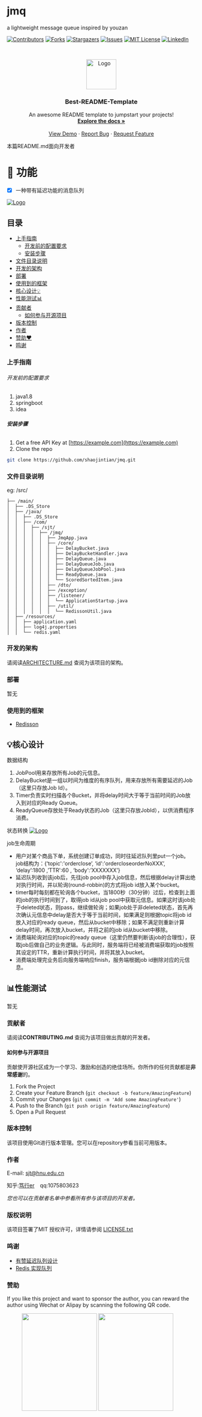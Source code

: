 # jmq

a lightweight message queue  inspired by youzan

<!-- PROJECT SHIELDS -->

[![Contributors][contributors-shield]][contributors-url]
[![Forks][forks-shield]][forks-url]
[![Stargazers][stars-shield]][stars-url]
[![Issues][issues-shield]][issues-url]
[![MIT License][license-shield]][license-url]
[![LinkedIn][linkedin-shield]][linkedin-url]




<!-- PROJECT LOGO -->
<br />

<p align="center">
  <a href="https://github.com/shaojintian/jmq/">
    <img src="docs/images/logo.png" alt="Logo" width="80" height="80">
  </a>

  <h3 align="center">Best-README-Template</h3>
  <p align="center">
    An awesome README template to jumpstart your projects!
    <br />
    <a href="https://github.com/shaojintian/jmq"><strong>Explore the docs »</strong></a>
    <br />
    <br />
    <a href="https://github.com/shaojintian/jmq"> View Demo</a>
    ·
    <a href="https://github.com/shaojintian/jmq/issues">Report Bug</a>
    ·
    <a href="https://github.com/shaojintian/jmq/issues">Request Feature</a>
  </p>

</p>

 本篇README.md面向开发者 

# 🚀 功能

- [x] 一种带有延迟功能的消息队列

<a href="https://github.com/shaojintian/jmq/">
    <img src="docs/images/delay-queue.png" alt="Logo">
</a>



## 目录

- [上手指南](#上手指南)
  - [开发前的配置要求](#开发前的配置要求)
  - [安装步骤](#安装步骤)
- [文件目录说明](#文件目录说明)
- [开发的架构](#开发的架构)
- [部署](#部署)
- [使用到的框架](#使用到的框架)
- [核心设计💡](#核心设计)
- [性能测试📊](#性能测试)
- [贡献者](#贡献者)
  - [如何参与开源项目](#如何参与开源项目)
- [版本控制](#版本控制)
- [作者](#作者)
- [赞助❤](#赞助)
- [鸣谢](#鸣谢)

### 上手指南



###### 开发前的配置要求

1. java1.8
2. springboot
3. idea

###### **安装步骤**

1. Get a free API Key at [https://example.com](https://example.com)
2. Clone the repo

```sh
git clone https://github.com/shaojintian/jmq.git
```

### 文件目录说明

eg:
/src/
```
├── /main/
│  ├── .DS_Store
│  ├── /java/
│  │  ├── .DS_Store
│  │  ├── /com/
│  │  │  ├── /sjt/
│  │  │  │  ├── /jmq/
│  │  │  │  │  ├── JmqApp.java
│  │  │  │  │  ├── /core/
│  │  │  │  │  │  ├── DelayBucket.java
│  │  │  │  │  │  ├── DelayBucketHandler.java
│  │  │  │  │  │  ├── DelayQueue.java
│  │  │  │  │  │  ├── DelayQueueJob.java
│  │  │  │  │  │  ├── DelayQueueJobPool.java
│  │  │  │  │  │  ├── ReadyQueue.java
│  │  │  │  │  │  └── ScoredSortedItem.java
│  │  │  │  │  ├── /dto/
│  │  │  │  │  ├── /exception/
│  │  │  │  │  ├── /listener/
│  │  │  │  │  │  └── ApplicationStartup.java
│  │  │  │  │  ├── /util/
│  │  │  │  │  │  └── RedissonUtil.java
│  ├── /resources/
│  │  ├── application.yaml
│  │  ├── log4j.properties
│  │  └── redis.yaml

```



### 开发的架构 

请阅读[ARCHITECTURE.md](https://github.com/shaojintian/jmq/blob/master/ARCHITECTURE.md) 查阅为该项目的架构。

### 部署

暂无

### 使用到的框架

- [Redisson](https://redisson.org/)



## 💡核心设计

数据结构
1. JobPool用来存放所有Job的元信息。
2. DelayBucket是一组以时间为维度的有序队列，用来存放所有需要延迟的Job（这里只存放Job Id）。
3. Timer负责实时扫描各个Bucket，并将delay时间大于等于当前时间的Job放入到对应的Ready Queue。
3. ReadyQueue存放处于Ready状态的Job（这里只存放JobId），以供消费程序消费。

状态转换
<a href="https://github.com/shaojintian/jmq/">
    <img src="docs/images/job-state.png" alt="Logo">
</a>

job生命周期

- 用户对某个商品下单，系统创建订单成功，同时往延迟队列里put一个job。job结构为：{‘topic':'orderclose’, ‘id':'ordercloseorderNoXXX’, ‘delay’:1800 ,’TTR':60 , ‘body':’XXXXXXX’}
- 延迟队列收到该job后，先往job pool中存入job信息，然后根据delay计算出绝对执行时间，并以轮询(round-robbin)的方式将job id放入某个bucket。
- timer每时每刻都在轮询各个bucket，当1800秒（30分钟）过后，检查到上面的job的执行时间到了，取得job id从job pool中获取元信息。如果这时该job处于deleted状态，则pass，继续做轮询；如果job处于非deleted状态，首先再次确认元信息中delay是否大于等于当前时间，如果满足则根据topic将job id放入对应的ready queue，然后从bucket中移除；如果不满足则重新计算delay时间，再次放入bucket，并将之前的job id从bucket中移除。
- 消费端轮询对应的topic的ready queue（这里仍然要判断该job的合理性），获取job后做自己的业务逻辑。与此同时，服务端将已经被消费端获取的job按照其设定的TTR，重新计算执行时间，并将其放入bucket。
- 消费端处理完业务后向服务端响应finish，服务端根据job id删除对应的元信息。

## 📊性能测试

 暂无


### 贡献者

请阅读**CONTRIBUTING.md** 查阅为该项目做出贡献的开发者。

#### 如何参与开源项目

贡献使开源社区成为一个学习、激励和创造的绝佳场所。你所作的任何贡献都是**非常感谢**的。

1. Fork the Project
2. Create your Feature Branch (`git checkout -b feature/AmazingFeature`)
3. Commit your Changes (`git commit -m 'Add some AmazingFeature'`)
4. Push to the Branch (`git push origin feature/AmazingFeature`)
5. Open a Pull Request



### 版本控制

该项目使用Git进行版本管理。您可以在repository参看当前可用版本。

### 作者

E-mail: sjt@hnu.edu.cn

知乎:[笃行er](https://www.zhihu.com/people/sjt_ai/activities)  &ensp; qq:1075803623    

 *您也可以在贡献者名单中参看所有参与该项目的开发者。*

### 版权说明

该项目签署了MIT 授权许可，详情请参阅 [LICENSE.txt](https://github.com/shaojintian/jmq/blob/master/LICENSE.txt)

### 鸣谢

- [有赞延迟队列设计](https://tech.youzan.com/queuing_delay/)
- [Redis 实现队列](https://segmentfault.com/a/1190000011084493)

### 赞助

If you like this project and want to sponsor the author, you can reward the author using Wechat or Alipay by scanning the following QR code.

<figure class="half">
  <img src="docs/images/reward_wechat.png" width="200" height="260"/>
  <img src="docs/images/reward_alipay.png" width="200" height="260"/>
</figure>
<!-- links -->

[your-project-path]: shaojintian/jmq
[contributors-shield]: https://img.shields.io/github/contributors/shaojintian/jmq.svg?style=flat-square
[contributors-url]: https://github.com/shaojintian/jmq/graphs/contributors
[forks-shield]: https://img.shields.io/github/forks/shaojintian/jmq.svg?style=flat-square
[forks-url]: https://github.com/shaojintian/jmq/network/members
[stars-shield]: https://img.shields.io/github/stars/shaojintian/jmq.svg?style=flat-square
[stars-url]: https://github.com/shaojintian/jmq/stargazers
[issues-shield]: https://img.shields.io/github/issues/shaojintian/jmq.svg?style=flat-square
[issues-url]: https://img.shields.io/github/issues/shaojintian/jmq.svg
[license-shield]: https://img.shields.io/github/license/shaojintian/jmq.svg?style=flat-square
[license-url]: https://github.com/shaojintian/jmq/blob/master/LICENSE.txt
[linkedin-shield]: https://img.shields.io/badge/-LinkedIn-black.svg?style=flat-square&logo=linkedin&colorB=555
[linkedin-url]: https://linkedin.com/in/shaojintian